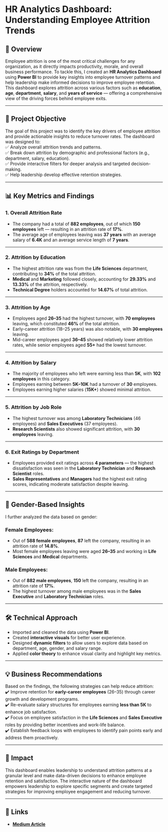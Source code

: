 # HR Analytics Dashboard: Understanding Employee Attrition Trends  

## 📌 Overview  
Employee attrition is one of the most critical challenges for any organization, as it directly impacts productivity, morale, and overall business performance. To tackle this, I created an **HR Analytics Dashboard** using **Power BI** to provide key insights into employee turnover patterns and help leadership make informed decisions to improve employee retention. This dashboard explores attrition across various factors such as **education**, **age**, **department**, **salary**, and **years of service** — offering a comprehensive view of the driving forces behind employee exits.  

---

## 🚀 Project Objective  
The goal of this project was to identify the key drivers of employee attrition and provide actionable insights to reduce turnover rates. The dashboard was designed to:  
✅ Analyze overall attrition trends and patterns.  
✅ Break down attrition by demographic and professional factors (e.g., department, salary, education).  
✅ Provide interactive filters for deeper analysis and targeted decision-making.  
✅ Help leadership develop effective retention strategies.  

---

## 📊 Key Metrics and Findings  

### 1. **Overall Attrition Rate**  
- The company had a total of **882 employees**, out of which **150 employees** left — resulting in an attrition rate of **17%**.  
- The average age of employees leaving was **37 years** with an average salary of **6.4K** and an average service length of **7 years**.  

---

### 2. **Attrition by Education**  
- The highest attrition rate was from the **Life Sciences** department, contributing to **34%** of the total attrition.  
- **Medical** and **Marketing** followed closely, accounting for **29.33%** and **13.33%** of the attrition, respectively.  
- **Technical Degree** holders accounted for **14.67%** of total attrition.  

---

### 3. **Attrition by Age**  
- Employees aged **26–35** had the highest turnover, with **70 employees** leaving, which constituted **46%** of the total attrition.  
- Early-career attrition (18–25 years) was also notable, with **30 employees** leaving.  
- Mid-career employees aged **36–45** showed relatively lower attrition rates, while senior employees aged **55+** had the lowest turnover.  

---

### 4. **Attrition by Salary**  
- The majority of employees who left were earning less than **5K**, with **102 employees** in this category.  
- Employees earning between **5K–10K** had a turnover of **30** employees.  
- Employees earning higher salaries (**15K+**) showed minimal attrition.  

---

### 5. **Attrition by Job Role**  
- The highest turnover was among **Laboratory Technicians** (46 employees) and **Sales Executives** (37 employees).  
- **Research Scientists** also showed significant attrition, with **30 employees** leaving.  

---

### 6. **Exit Ratings by Department**  
- Employees provided exit ratings across **4 parameters** — the highest dissatisfaction was seen in the **Laboratory Technician** and **Research Scientist** roles.  
- **Sales Representatives** and **Managers** had the highest exit rating scores, indicating moderate satisfaction despite leaving.  

---

## 🎯 Gender-Based Insights  
I further analyzed the data based on gender:  

### **Female Employees:**  
- Out of **588 female employees**, **87** left the company, resulting in an attrition rate of **14.8%**.  
- Most female employees leaving were aged **26–35** and working in **Life Sciences** and **Medical** departments.  

### **Male Employees:**  
- Out of **882 male employees**, **150** left the company, resulting in an attrition rate of **17%**.  
- The highest turnover among male employees was in the **Sales Executive** and **Laboratory Technician** roles.  

---

## 🛠️ Technical Approach  
- Imported and cleaned the data using **Power BI**.  
- Created **interactive visuals** for better user experience.  
- Designed **dynamic filters** to allow users to explore data based on department, age, gender, and salary range.  
- Applied **color theory** to enhance visual clarity and highlight key metrics.  

---

## 💡 Business Recommendations  
Based on the findings, the following strategies can help reduce attrition:  
✔️ Improve retention for **early-career employees** (26–35) through career growth and development programs.  
✔️ Re-evaluate salary structures for employees earning **less than 5K** to enhance job satisfaction.  
✔️ Focus on employee satisfaction in the **Life Sciences** and **Sales Executive** roles by providing better incentives and work-life balance.  
✔️ Establish feedback loops with employees to identify pain points early and address them proactively.  

---

## 🌟 Impact  
This dashboard enables leadership to understand attrition patterns at a granular level and make data-driven decisions to enhance employee retention and satisfaction. The interactive nature of the dashboard empowers leadership to explore specific segments and create targeted strategies for improving employee engagement and reducing turnover.  

---
## 🔗 **Links**  
- **[Medium Article](https://medium.com/@kumardeepaks2k/employee-attrition-analysis-key-insights-and-trends-14ec841cb630)**
